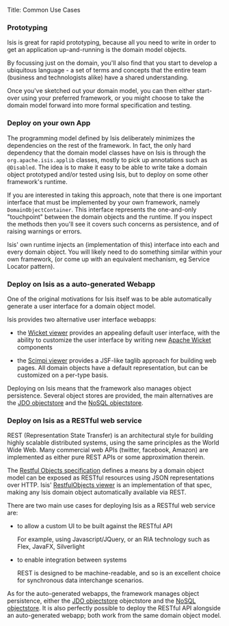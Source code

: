 Title: Common Use Cases

### Prototyping

Isis is great for rapid prototyping, because all you need to write in order to get an application up-and-running is the domain model objects.

By focussing just on the domain, you'll also find that you start to develop a ubiquitous language - a set of terms and concepts that the entire team (business and technologists alike) have a shared understanding.

Once you've sketched out your domain model, you can then either start-over using your preferred framework, or you might choose to take the domain model forward into more formal specification and testing.

### Deploy on your own App

The programming model defined by Isis deliberately minimizes the dependencies on the rest of the framework. In fact, the only hard dependency that the domain model classes have on Isis is through the `org.apache.isis.applib` classes, mostly to pick up annotations such as `@Disabled`. The idea is to make it easy to be able to write take a domain object prototyped and/or tested using Isis, but to deploy on some other framework's runtime.

If you are interested in taking this approach, note that there is one important interface that must be implemented by your own framework, namely `DomainObjectContainer`. This interface represents the one-and-only "touchpoint" between the domain objects and the runtime. If you inspect the methods then you'll see it covers such concerns as persistence, and of raising warnings or errors.

Isis' own runtime injects an (implementation of this) interface into each and every domain object. You will likely need to do something similar within your own framework, (or come up with an equivalent mechanism, eg Service Locator pattern).

### Deploy on Isis as a auto-generated Webapp

One of the original motivations for Isis itself was to be able automatically generate a user interface for a domain object model.

Isis provides two alternative user interface webapps:

- the [Wicket viewer](../viewers/wicket/about.html) provides an appealing default user interface, with the ability to customize the user interface by writing new [Apache Wicket](http://wicket.apache.org) components

- the [Scimpi viewer](../viewers/scimpi/about.html) provides a JSF-like taglib approach for building web pages.  All domain objects have a default representation, but can be customized on a per-type basis.

Deploying on Isis means that the framework also manages object persistence.  Several object stores are provided, the main alternatives are the [JDO objectstore](../components/objectstores/jdo/about.html) and the [NoSQL objectstore](../components/objectstores/nosql/about.html).

### Deploy on Isis as a RESTful web service

REST (Representation State Transfer) is an architectural style for building highly scalable distributed systems, using the same principles as the World Wide Web. Many commercial web APIs (twitter, facebook, Amazon) are implemented as either pure REST APIs or some approximation therein.

The [Restful Objects specification](http://restfulobjects.org) defines a means by a domain object model can be exposed as RESTful resources using JSON representations over HTTP.  Isis' [RestfulObjects viewer](../viewers/restfulobjects/about.html) is an implementation of that spec, making any Isis domain object automatically available via REST.

There are two main use cases for deploying Isis as a RESTful web service are:

- to allow a custom UI to be built against the RESTful API

  For example, using Javascript/JQuery, or an RIA technology such as Flex, JavaFX, Silverlight

- to enable integration between systems

  REST is designed to be machine-readable, and so is an excellent choice for synchronous data interchange scenarios.

As for the auto-generated webapps, the framework manages object persistence, either the [JDO objectstore](../objectstores/jdo/about.html) objectstore and the [NoSQL objectstore](../objectstores/nosql/about.html).  It is also perfectly possible to deploy the RESTful API alongside an auto-generated webapp; both work from the same domain object model.